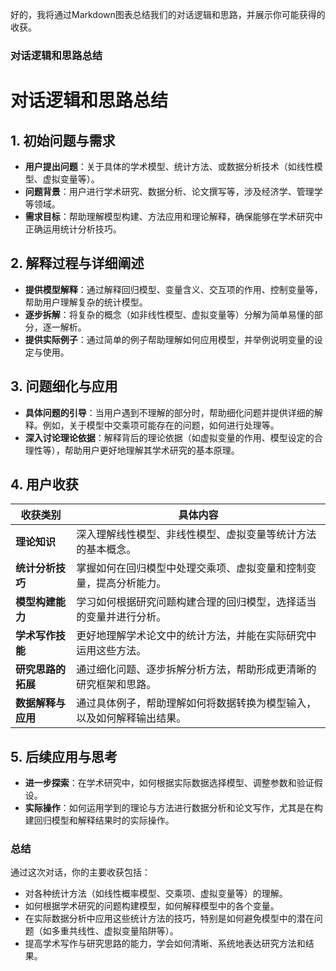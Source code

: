 好的，我将通过Markdown图表总结我们的对话逻辑和思路，并展示你可能获得的收获。

### 对话逻辑和思路总结


# 对话逻辑和思路总结

## 1. 初始问题与需求
- **用户提出问题**：关于具体的学术模型、统计方法、或数据分析技术（如线性模型、虚拟变量等）。
- **问题背景**：用户进行学术研究、数据分析、论文撰写等，涉及经济学、管理学等领域。
- **需求目标**：帮助理解模型构建、方法应用和理论解释，确保能够在学术研究中正确运用统计分析技巧。

## 2. 解释过程与详细阐述
- **提供模型解释**：通过解释回归模型、变量含义、交互项的作用、控制变量等，帮助用户理解复杂的统计模型。
- **逐步拆解**：将复杂的概念（如非线性模型、虚拟变量等）分解为简单易懂的部分，逐一解析。
- **提供实际例子**：通过简单的例子帮助理解如何应用模型，并举例说明变量的设定与使用。

## 3. 问题细化与应用
- **具体问题的引导**：当用户遇到不理解的部分时，帮助细化问题并提供详细的解释。例如，关于模型中交乘项可能存在的问题，如何进行处理等。
- **深入讨论理论依据**：解释背后的理论依据（如虚拟变量的作用、模型设定的合理性等），帮助用户更好地理解其学术研究的基本原理。

## 4. 用户收获
| **收获类别**           | **具体内容**                                                 |
|------------------------|--------------------------------------------------------------|
| **理论知识**           | 深入理解线性模型、非线性模型、虚拟变量等统计方法的基本概念。     |
| **统计分析技巧**       | 掌握如何在回归模型中处理交乘项、虚拟变量和控制变量，提高分析能力。|
| **模型构建能力**       | 学习如何根据研究问题构建合理的回归模型，选择适当的变量并进行分析。|
| **学术写作技能**       | 更好地理解学术论文中的统计方法，并能在实际研究中运用这些方法。     |
| **研究思路的拓展**     | 通过细化问题、逐步拆解分析方法，帮助形成更清晰的研究框架和思路。   |
| **数据解释与应用**     | 通过具体例子，帮助理解如何将数据转换为模型输入，以及如何解释输出结果。 |

## 5. 后续应用与思考
- **进一步探索**：在学术研究中，如何根据实际数据选择模型、调整参数和验证假设。
- **实际操作**：如何运用学到的理论与方法进行数据分析和论文写作，尤其是在构建回归模型和解释结果时的实际操作。



### 总结
通过这次对话，你的主要收获包括：
- 对各种统计方法（如线性概率模型、交乘项、虚拟变量等）的理解。
- 如何根据学术研究的问题构建模型，如何解释模型中的各个变量。
- 在实际数据分析中应用这些统计方法的技巧，特别是如何避免模型中的潜在问题（如多重共线性、虚拟变量陷阱等）。
- 提高学术写作与研究思路的能力，学会如何清晰、系统地表达研究方法和结果。